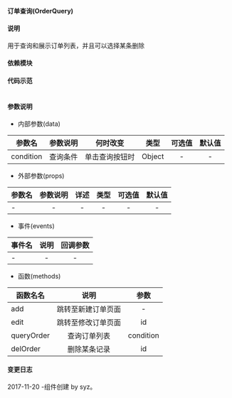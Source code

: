 #### 订单查询(OrderQuery)
#### 说明
用于查询和展示订单列表，并且可以选择某条删除

#### 依赖模块

#### 代码示范
```vue

```

#### 参数说明
+ 内部参数(data)

| 参数名| 参数说明| 何时改变|类型|可选值|默认值|
| - |:-:|:-:|:-:|:-:|:-:|
| condition| 查询条件 | 单击查询按钮时 |Object|-|-|

+ 外部参数(props)

| 参数名| 参数说明| 详述|类型|可选值|默认值|
| - |:-:|:-:|:-:|:-:|:-:|
|-|-|-|-|-|-|

+ 事件(events)

| 事件名| 说明| 回调参数 |
| - |:-:|:-:|
|- |- |- |

+ 函数(methods)

| 函数名名| 说明| 参数 |
| - |:-:|:-:|
|add |跳转至新建订单页面 |- |
|edit |跳转至修改订单页面 |id |
|queryOrder |查询订单列表 |condition |
|delOrder |删除某条记录 |id |
#### 变更日志

2017-11-20 -组件创建 by syz。